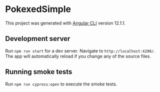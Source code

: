 # PokexedSimple

This project was generated with [Angular CLI](https://github.com/angular/angular-cli) version 12.1.1.

## Development server

Run `npm run start` for a dev server. Navigate to `http://localhost:4200/`. The app will automatically reload if you change any of the source files.

## Running smoke tests

Run `npm run cypress:open` to execute the smoke tests.
